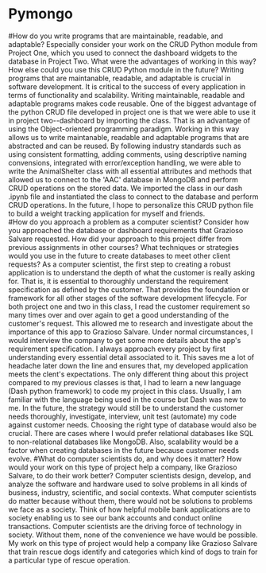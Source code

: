 # Pymongo
#How do you write programs that are maintainable, readable, and adaptable? Especially consider your work on the CRUD Python module from Project One, which you used to connect the dashboard widgets to the database in Project Two. What were the advantages of working in this way? How else could you use this CRUD Python module in the future? Writing programs that are maintanable, readable, and adaptable is crucial in software development. It is critical to the success of every application in terms of functionality and scalability. Writing maintainable, readable and adaptable programs makes code reusable. One of the biggest advantage of the python CRUD file developed in project one is that we were able to use it in project two--dashboard by importing the class. That is an advantage of using the Object-oriented programming paradigm. Working in this way allows us to write maintanable, readable and adaptable programs that are abstracted and can be reused. By following industry standards such as using consistent formatting, adding comments, using descriptive naming convensions, integrated with error/exception handling, we were able to write the AnimalShelter class with all essential attributes and methods that allowed us to connect to the 'AAC' database in MongoDB and perform CRUD operations on the stored data. We imported the class in our dash .ipynb file and instantiated the class to connect to the database and perform CRUD operations. In the future, I hope to personalize this CRUD python file to build a weight tracking application for myself and friends.                                             
#How do you approach a problem as a computer scientist? Consider how you approached the database or dashboard requirements that Grazioso Salvare requested. How did your approach to this project differ from previous assignments in other courses? What techniques or strategies would you use in the future to create databases to meet other client requests? As a computer scientist, the first step to creating a robust application is to understand the depth of what the customer is really asking for. That is, it is essential to thoroughly understand the requirement specification as defined by the customer. That provides the foundation or framework for all other stages of the software development lifecycle. For both project one and two in this class, I read the customer requirement so many times over and over again to get a good understanding of the customer's request. This allowed me to research and investigate about the importance of this app to Grazioso Salvare. Under normal circumstances, I would interview the company to get some more details about the app's requirement specification. I always approach every project by first understanding every essential detail associated to it. This saves me a lot of headache later down the line and ensures that, my developed application meets the clent's expectations. The only different thing about this project compared to my previous classes is that, I had to learn a new language (Dash python framework) to code my project in this class. Usually, I am familiar with the language being used in the course but Dash was new to me. In the future, the strategy would still be to understand the customer needs thoroughly, investigate, interview, unit test (automate) my code against customer needs. Choosing the right type of database would also be crucial. There are cases where I would prefer relational databases like SQL to non-relational databases like MongoDB. Also, scalability would be a factor when creating databases in the future because customer needs evolve. 
#What do computer scientists do, and why does it matter? How would your work on this type of project help a company, like Grazioso Salvare, to do their work better? Computer scientists design, develop, and analyze the software and hardware used to solve problems in all kinds of business, industry, scientific, and social contexts. What computer scientists do matter because without them, there would not be solutions to problems we face as a society. Think of how helpful mobile bank applications are to society enabling us to see our bank accounts and conduct online transactions. Computer scientists are the driving force of technology in society. Without them, none of the convenience we have would be possible. My work on this type of project would help a company like Grazioso Salvare that train rescue dogs identify and categories which kind of dogs to train for a particular type of rescue operation. 
